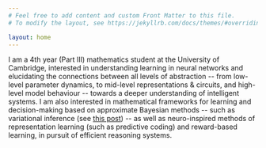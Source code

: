 ```yaml
---
# Feel free to add content and custom Front Matter to this file.
# To modify the layout, see https://jekyllrb.com/docs/themes/#overriding-theme-defaults

layout: home
---
```


I am a 4th year (Part III) mathematics student at the University of Cambridge, interested in understanding learning in neural networks and elucidating the connections between all levels of abstraction -- from low-level parameter dynamics, to mid-level representations & circuits, and high-level model behaviour -- towards a deeper understanding of intelligent systems. I am also interested in mathematical frameworks for learning and decision-making based on approximate Bayesian methods -- such as variational inference (see [this post](https://r-gould.github.io/2024/09/23/variational-perception-action.html)) -- as well as neuro-inspired methods of representation learning (such as predictive coding) and reward-based learning, in pursuit of efficient reasoning systems.
